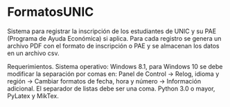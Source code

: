 # FormatosUNIC
Sistema para registrar la inscripción de los estudiantes de UNIC y su PAE (Programa de Ayuda Económica) si aplica.
Para cada registro se genera un archivo PDF con el formato de inscripción o PAE y se almacenan los datos en un archivo csv.

Requerimientos.
Sistema operativo: Windows 8.1, para Windows 10 se debe modificar la separación por comas en: 
Panel de Control -> Relog, idioma y región -> Cambiar formatos de fecha, hora y número -> Información adicional.
El separador de listas debe ser una coma.
Python 3.0 o mayor, PyLatex  y MikTex.
